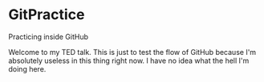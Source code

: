 # GitPractice
Practicing inside GitHub


Welcome to my TED talk.
This is just to test the flow of GitHub because I'm absolutely useless in this thing right now. I have no idea what the hell I'm doing here.
